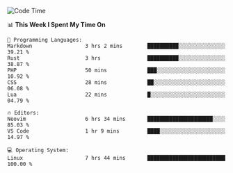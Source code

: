 <!-- [![Top Langs](https://github-readme-stats.vercel.app/api/top-langs/?username=gagahsyuja&theme=dracula&hide_border=true&border_radius=7)](https://github.com/anuraghazra/github-readme-stats) -->

<!--START_SECTION:waka-->
![Code Time](http://img.shields.io/badge/Code%20Time-272%20hrs%2027%20mins-blue)

📊 **This Week I Spent My Time On** 

```text
💬 Programming Languages: 
Markdown                 3 hrs 2 mins        ██████████░░░░░░░░░░░░░░░   39.21 % 
Rust                     3 hrs               ██████████░░░░░░░░░░░░░░░   38.87 % 
PHP                      50 mins             ███░░░░░░░░░░░░░░░░░░░░░░   10.92 % 
CSS                      28 mins             ██░░░░░░░░░░░░░░░░░░░░░░░   06.08 % 
Lua                      22 mins             █░░░░░░░░░░░░░░░░░░░░░░░░   04.79 % 

🔥 Editors: 
Neovim                   6 hrs 34 mins       █████████████████████░░░░   85.03 % 
VS Code                  1 hr 9 mins         ████░░░░░░░░░░░░░░░░░░░░░   14.97 % 

💻 Operating System: 
Linux                    7 hrs 44 mins       █████████████████████████   100.00 % 
```


<!--END_SECTION:waka-->
